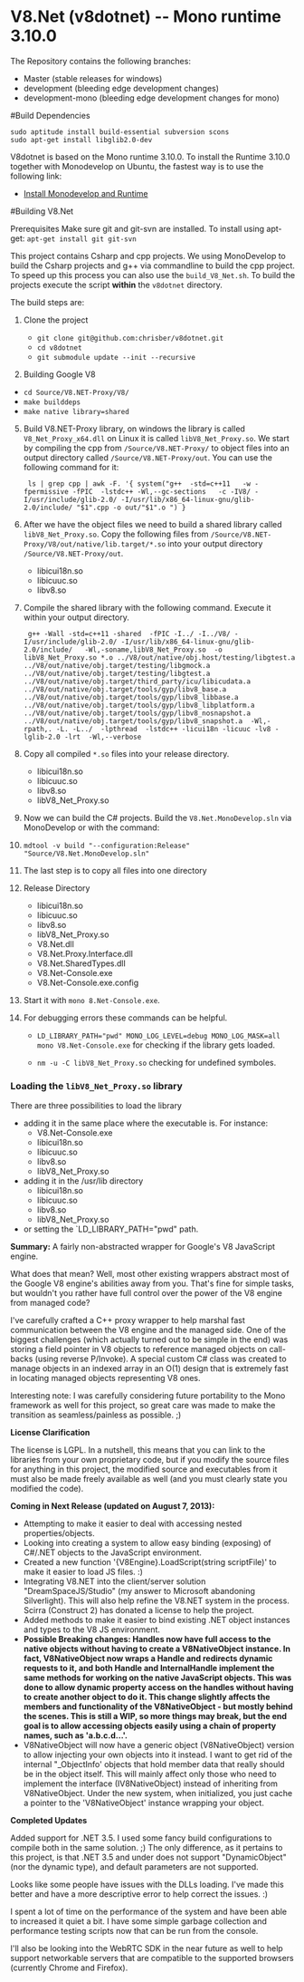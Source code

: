 V8.Net (v8dotnet) -- Mono runtime 3.10.0
================

The Repository contains the following branches:
- Master (stable releases for windows)
- development (bleeding edge development changes)
- development-mono (bleeding edge development changes for mono)

#Build Dependencies
```
sudo aptitude install build-essential subversion scons
sudo apt-get install libglib2.0-dev
```
V8dotnet is based on the Mono runtime 3.10.0. To install the Runtime 3.10.0 together with Monodevelop on Ubuntu, the fastest way is to use the following link:
- [Install Monodevelop and Runtime  ](http://software.opensuse.org/download/package?project=home:tpokorra:mono&package=monodevelop-opt)




#Building V8.Net 

Prerequisites
Make sure git and git-svn are installed. To install using apt-get:
`apt-get install git git-svn`

This project contains Csharp and cpp projects. We using MonoDevelop to build the Csharp projects and g++ via commandline to build the cpp project.
To speed up this process you can also use the `build_V8_Net.sh`. 
 To build the projects execute the script **within** the `v8dotnet` directory.

The build steps are:

1. Clone the project
   - `git clone git@github.com:chrisber/v8dotnet.git` 
   - `cd v8dotnet`
   - `git submodule update --init --recursive`

2. Building Google V8
  - `cd Source/V8.NET-Proxy/V8/`
  - `make builddeps`
  - `make native library=shared`

5. Build V8.NET-Proxy library, on windows the library is called `V8_Net_Proxy_x64.dll` on Linux it is called `libV8_Net_Proxy.so`. We start by compiling the cpp from `/Source/V8.NET-Proxy/` to object files into an output directory called `/Source/V8.NET-Proxy/out`.
You can use the following command for it:   

        ls | grep cpp | awk -F. '{ system("g++  -std=c++11   -w -fpermissive -fPIC  -lstdc++ -Wl,--gc-sections   -c -IV8/ -I/usr/include/glib-2.0/ -I/usr/lib/x86_64-linux-gnu/glib-2.0/include/ "$1".cpp -o out/"$1".o ") }


7. After we have the object files we need to build a shared library called `libV8_Net_Proxy.so`. Copy the following files from `/Source/V8.NET-Proxy/V8/out/native/lib.target/*.so` into your output  directory `/Source/V8.NET-Proxy/out`.
    - libicui18n.so
    - libicuuc.so 
    - libv8.so

8. Compile the shared library with the following command. Execute it within your output directory. 

        g++ -Wall -std=c++11 -shared  -fPIC -I../ -I../V8/ -I/usr/include/glib-2.0/ -I/usr/lib/x86_64-linux-gnu/glib-2.0/include/   -Wl,-soname,libV8_Net_Proxy.so  -o libV8_Net_Proxy.so *.o ../V8/out/native/obj.host/testing/libgtest.a ../V8/out/native/obj.target/testing/libgmock.a ../V8/out/native/obj.target/testing/libgtest.a ../V8/out/native/obj.target/third_party/icu/libicudata.a ../V8/out/native/obj.target/tools/gyp/libv8_base.a ../V8/out/native/obj.target/tools/gyp/libv8_libbase.a ../V8/out/native/obj.target/tools/gyp/libv8_libplatform.a ../V8/out/native/obj.target/tools/gyp/libv8_nosnapshot.a ../V8/out/native/obj.target/tools/gyp/libv8_snapshot.a  -Wl,-rpath,. -L. -L../  -lpthread  -lstdc++ -licui18n -licuuc -lv8 -lglib-2.0 -lrt  -Wl,--verbose


8. Copy all compiled `*.so` files into your release directory.
    - libicui18n.so
    - libicuuc.so 
    - libv8.so 
    - libV8_Net_Proxy.so

9. Now we can build the C# projects. Build the `V8.Net.MonoDevelop.sln` via MonoDevelop or with the command:

10.  `mdtool -v build "--configuration:Release" "Source/V8.Net.MonoDevelop.sln"`

11. The last step is to copy all files into one directory

12. Release Directory
    - libicui18n.so
    - libicuuc.so
    - libv8.so
    - libV8_Net_Proxy.so
    - V8.Net.dll
    - V8.Net.Proxy.Interface.dll
    - V8.Net.SharedTypes.dll
    - V8.Net-Console.exe
    - V8.Net-Console.exe.config
13. Start it with `mono 8.Net-Console.exe`.
14. For debugging errors these commands can be helpful.
    - `LD_LIBRARY_PATH="pwd" MONO_LOG_LEVEL=debug MONO_LOG_MASK=all mono V8.Net-Console.exe` for checking if the library gets loaded.

    - `nm -u -C libV8_Net_Proxy.so` checking for undefined symboles.

### Loading the `libV8_Net_Proxy.so` library
There are three possibilities to load the library
- adding it in the same place where the executable is. For instance:
    - V8.Net-Console.exe
    - libicui18n.so
    - libicuuc.so
    - libv8.so
    - libV8_Net_Proxy.so
- adding it in the /usr/lib directory
    - libicui18n.so
    - libicuuc.so
    - libv8.so
    - libV8_Net_Proxy.so
- or setting the `LD_LIBRARY_PATH="pwd" path.
    





**Summary:** A fairly non-abstracted wrapper for Google's V8 JavaScript engine.

What does that mean? Well, most other existing wrappers abstract most of the Google V8 engine's abilities away from you.  That's fine for simple tasks, but wouldn't you rather have full control over the power of the V8 engine from managed code?

I've carefully crafted a C++ proxy wrapper to help marshal fast communication between the V8 engine and the managed side.  One of the biggest challenges (which actually turned out to be simple in the end) was storing a field pointer in V8 objects to reference managed objects on call-backs (using reverse P/Invoke).  A special custom C# class was created to manage objects in an indexed array in an O(1) design that is extremely fast in locating managed objects representing V8 ones.

Interesting note: I was carefully considering future portability to the Mono framework as well for this project, so great care was made to make the transition as seamless/painless as possible. ;)

**License Clarification**

The license is LGPL.  In a nutshell, this means that you can link to the libraries from your own proprietary code, but if you modify the source files for anything in this project, the modified source and executables from it must also be made freely available as well (and you must clearly state you modified the code).

**Coming in Next Release (updated on August 7, 2013):**

  * Attempting to make it easier to deal with accessing nested properties/objects.
  * Looking into creating a system to allow easy binding (exposing) of C#/.NET objects to the JavaScript environment.
  * Created a new function '{V8Engine}.LoadScript(string scriptFile)' to make it easier to load JS files. :)
  * Integrating V8.NET into the client/server solution "DreamSpaceJS/Studio" (my answer to Microsoft abandoning Silverlight).  This will also help refine the V8.NET system in the process.  Scirra (Construct 2) has donated a license to help the project.
  * Added methods to make it easier to bind existing .NET object instances and types to the V8 JS environment.
  * **Possible Breaking changes:  Handles now have full access to the native objects without having to create a V8NativeObject instance.  In fact, V8NativeObject now wraps a Handle and redirects dynamic requests to it, and both Handle and InternalHandle implement the same methods for working on the native JavaScript objects.  This was done to allow dynamic property access on the handles without having to create another object to do it.  This change slightly affects the members and functionality of the V8NativeObject - but mostly behind the scenes.  This is still a WIP, so more things may break, but the end goal is to allow accessing objects easily using a chain of property names, such as 'a.b.c.d...'.**
  * V8NativeObject will now have a generic object (V8NativeObject<T>) version to allow injecting your own objects into it instead.  I want to get rid of the internal "_ObjectInfo' objects that hold member data that really should be in the object itself.  This will mainly affect only those who need to implement the interface (IV8NativeObject) instead of inheriting from V8NativeObject.  Under the new system, when initialized, you just cache a pointer to the 'V8NativeObject' instance wrapping your object.

**Completed Updates**

Added support for .NET 3.5.  I used some fancy build configurations to compile both in the same solution. ;) The only difference, as it pertains to this project, is that .NET 3.5 and under does not support "DynamicObject" (nor the dynamic type), and default parameters are not supported.

Looks like some people have issues with the DLLs loading.  I've made this better and have a more descriptive error to help correct the issues. :)

I spent a lot of time on the performance of the system and have been able to increased it quiet a bit. I have some simple garbage collection and performance testing scripts now that can be run from the console.

I'll also be looking into the WebRTC SDK in the near future as well to help support networkable servers that are compatible to the supported browsers (currently Chrome and Firefox).
